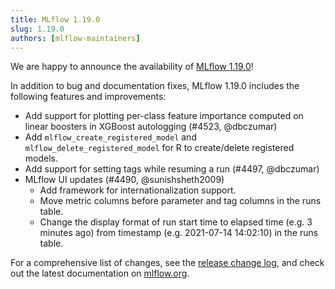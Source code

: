 ```yaml
---
title: MLflow 1.19.0
slug: 1.19.0
authors: [mlflow-maintainers]
---
```


We are happy to announce the availability of [MLflow 1.19.0](https://github.com/mlflow/mlflow/releases/tag/v1.19.0)!

In addition to bug and documentation fixes, MLflow 1.19.0 includes the following features and improvements:

- Add support for plotting per-class feature importance computed on linear boosters in XGBoost autologging (#4523, @dbczumar)
- Add `mlflow_create_registered_model` and `mlflow_delete_registered_model` for R to create/delete registered models.
- Add support for setting tags while resuming a run (#4497, @dbczumar)
- MLflow UI updates (#4490, @sunishsheth2009)
  - Add framework for internationalization support.
  - Move metric columns before parameter and tag columns in the runs table.
  - Change the display format of run start time to elapsed time (e.g. 3 minutes ago) from timestamp (e.g. 2021-07-14 14:02:10) in the runs table.

For a comprehensive list of changes, see the [release change log](https://github.com/mlflow/mlflow/releases/tag/v1.19.0), and check out the latest documentation on [mlflow.org](http://mlflow.org/).
